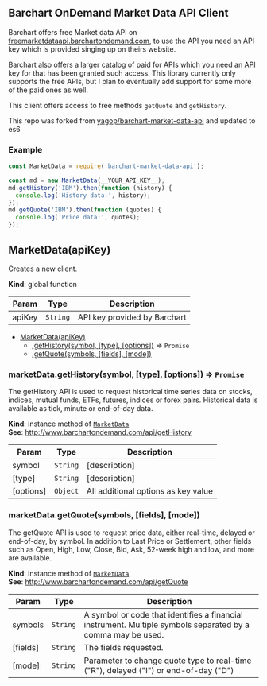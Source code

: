 ## Barchart OnDemand Market Data API Client

Barchart offers free Market data API on [freemarketdataapi.barchartondemand.com](http://freemarketdataapi.barchartondemand.com),
to use the API you need an API key which is provided singing up on theirs website.

Barchart also offers a larger catalog of paid for APIs which you need an API key for that has been granted such access. This library currently only supports the free APIs, but I plan to eventually add support for some more of the paid ones as well.

This client offers access to free methods `getQuote` and `getHistory`.

This repo was forked from <a href="https://github.com/yagop/barchart-market-data-api">yagop/barchart-market-data-api</a> and updated to es6

### Example

```js
const MarketData = require('barchart-market-data-api');

const md = new MarketData(__YOUR_API_KEY__);
md.getHistory('IBM').then(function (history) {
  console.log('History data:', history);
});
md.getQuote('IBM').then(function (quotes) {
  console.log('Price data:', quotes);
});
```

<a name="MarketData"></a>
## MarketData(apiKey)
Creates a new client.

**Kind**: global function  

| Param | Type | Description |
| --- | --- | --- |
| apiKey | <code>String</code> | API key provided by Barchart |


* [MarketData(apiKey)](#MarketData)
  * [.getHistory(symbol, [type], [options])](#MarketData+getHistory) ⇒ <code>Promise</code>
  * [.getQuote(symbols, [fields], [mode])](#MarketData+getQuote)

<a name="MarketData+getHistory"></a>
### marketData.getHistory(symbol, [type], [options]) ⇒ <code>Promise</code>
The getHistory API is used to request historical time series data on stocks,
indices, mutual funds, ETFs, futures, indices or forex pairs. Historical data
is available as tick, minute or end-of-day data.

**Kind**: instance method of <code>[MarketData](#MarketData)</code>  
**See**: http://www.barchartondemand.com/api/getHistory  

| Param | Type | Description |
| --- | --- | --- |
| symbol | <code>String</code> | [description] |
| [type] | <code>String</code> | [description] |
| [options] | <code>Object</code> | All additional options as key value |

<a name="MarketData+getQuote"></a>
### marketData.getQuote(symbols, [fields], [mode])
The getQuote API is used to request price data, either real-time, delayed or
end-of-day, by symbol. In addition to Last Price or Settlement, other fields
such as Open, High, Low, Close, Bid, Ask, 52-week high and low, and more are
available.

**Kind**: instance method of <code>[MarketData](#MarketData)</code>  
**See**: http://www.barchartondemand.com/api/getQuote  

| Param | Type | Description |
| --- | --- | --- |
| symbols | <code>String</code> | A symbol or code that identifies a financial instrument. Multiple symbols separated by a comma may be used. |
| [fields] | <code>String</code> | The fields requested. |
| [mode] | <code>String</code> | Parameter to change quote type to real-time ("R"), delayed ("I") or end-of-day ("D") |
